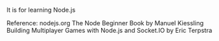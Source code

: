 It is for learning Node.js

Reference: 
nodejs.org
The Node Beginner Book by Manuel Kiessling
Building Multiplayer Games with Node.js and Socket.IO by Eric Terpstra
